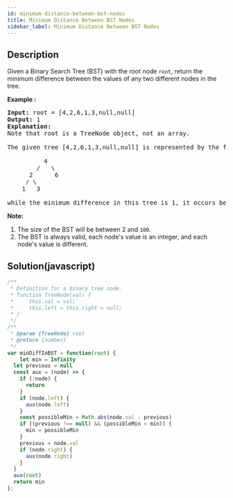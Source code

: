 ```yaml
---
id: minimum-distance-between-bst-nodes
title: Minimum Distance Between BST Nodes
sidebar_label: Minimum Distance Between BST Nodes
---
```

## Description
<div class="description">
<p>Given a Binary Search Tree (BST) with the root node <code>root</code>, return&nbsp;the minimum difference between the values of any two different nodes in the tree.</p>

<p><strong>Example :</strong></p>

<pre>
<strong>Input:</strong> root = [4,2,6,1,3,null,null]
<strong>Output:</strong> 1
<strong>Explanation:</strong>
Note that root is a TreeNode object, not an array.

The given tree [4,2,6,1,3,null,null] is represented by the following diagram:

          4
        /   \
      2      6
     / \    
    1   3  

while the minimum difference in this tree is 1, it occurs between node 1 and node 2, also between node 3 and node 2.
</pre>

<p><strong>Note:</strong></p>

<ol>
	<li>The size of the BST will be between 2 and&nbsp;<code>100</code>.</li>
	<li>The BST is always valid, each node&#39;s value is an integer, and each node&#39;s value is different.</li>
</ol>
</div>

## Solution(javascript)
```javascript
/**
 * Definition for a binary tree node.
 * function TreeNode(val) {
 *     this.val = val;
 *     this.left = this.right = null;
 * }
 */
/**
 * @param {TreeNode} root
 * @return {number}
 */
var minDiffInBST = function(root) {
    let min = Infinity
  let previous = null
  const aux = (node) => {
    if (!node) {
      return
    }
    if (node.left) {
      aux(node.left)
    }
    const possibleMin = Math.abs(node.val - previous)
    if ((previous !== null) && (possibleMin < min)) {
      min = possibleMin
    }
    previous = node.val
    if (node.right) {
      aux(node.right)
    }
  }
  aux(root)
  return min
};
```